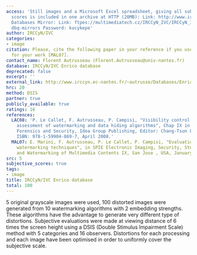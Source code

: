 ```yaml
---
access: 'Still images and a Microsoft Excel spreadsheet, giving all subjective quality
  scores is included in one archive at HTTP (20MB): Link: http://www.irccyn.ec-nantes.fr/~autrusse/Databases/Enrico/Enrico.zip  Qualinet
  Databases Mirror: Link: ftpes://multimediatech.cz/IRCCyN_IVC/IRCCyN_IVC_Enrico Username:
  dbq-mirrors Password: kucykepe'
author: IRCCyN/IVC
categories:
- image
citation: Please, cite the following paper in your reference if you use this database
  for your work [MAL07].
contact_name: Florent Autrusseau (Florent.Autrusseau@univ-nantes.fr)
database: IRCCyN/IVC Enrico database
deprecated: false
excerpt: ''
external_link: http://www.irccyn.ec-nantes.fr/~autrusse/Databases/Enrico/
hrc: 20
method: DSIS
partner: true
publicly_available: true
ratings: 16
references:
  LAC08: 'P. Le Callet, F. Autrusseau, P. Campisi, "Visibility control and Quality
    assessment of watermarking and data hiding algorithms", Chap IX in Multimedia
    Forensics and Security, Idea Group Publishing, Editor: Chang-Tsun Li, pp. 163-192,
    ISBN: 978-1-59904-869-7, April 2008.'
  MAL07: E. Marini, F. Autrusseau, P. Le Callet, P. Campisi, "Evaluation of standard
    watermarking techniques", in SPIE Electronic Imaging, Security, Steganography,
    and Watermarking of Multimedia Contents IX, San Jose , USA, January 2007.
src: 5
subjective_scores: true
tags:
- image
title: IRCCyN/IVC Enrico database
total: 100
---
```


5 original grayscale images were used, 100 distorted images were generated from 10 watermarking algorithms with 2 embedding strengths. These algorithms have the advantage to generate very different type of distortions. Subjective evaluations were made at viewing distance of 6 times the screen height using a DSIS (Double Stimulus Impairment Scale) method with 5 categories and 16 observers. Distortions for each processing and each image have been optimised in order to uniformly cover the subjective scale.